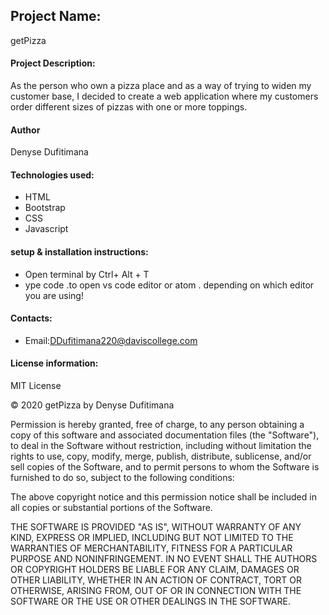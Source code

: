 ## Project Name:
getPizza
#### Project Description:
As the person who own a pizza place and as a way of trying to widen my customer base, I decided to create a web application where my customers order different sizes of pizzas with one or more toppings. 
#### Author
Denyse Dufitimana
#### Technologies used:
* HTML
* Bootstrap
* CSS
* Javascript
#### setup & installation instructions:
* Open terminal by Ctrl+ Alt + T
* ype code .to open vs code editor or atom . depending on which editor you are using!
#### Contacts: 
* Email:DDufitimana220@daviscollege.com
####  License information:
MIT License

© 2020 getPizza by Denyse Dufitimana

Permission is hereby granted, free of charge, to any person obtaining a copy of this software and associated documentation files (the "Software"), to deal in the Software without restriction, including without limitation the rights to use, copy, modify, merge, publish, distribute, sublicense, and/or sell copies of the Software, and to permit persons to whom the Software is furnished to do so, subject to the following conditions:

The above copyright notice and this permission notice shall be included in all copies or substantial portions of the Software.

THE SOFTWARE IS PROVIDED "AS IS", WITHOUT WARRANTY OF ANY KIND, EXPRESS OR IMPLIED, INCLUDING BUT NOT LIMITED TO THE WARRANTIES OF MERCHANTABILITY, FITNESS FOR A PARTICULAR PURPOSE AND NONINFRINGEMENT. IN NO EVENT SHALL THE AUTHORS OR COPYRIGHT HOLDERS BE LIABLE FOR ANY CLAIM, DAMAGES OR OTHER LIABILITY, WHETHER IN AN ACTION OF CONTRACT, TORT OR OTHERWISE, ARISING FROM, OUT OF OR IN CONNECTION WITH THE SOFTWARE OR THE USE OR OTHER DEALINGS IN THE SOFTWARE.



